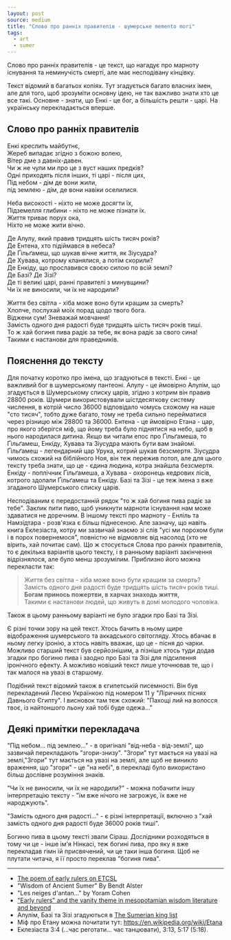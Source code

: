 ```yaml
---
layout: post
source: medium
title: "Слово про ранніх правителів - шумерське memento mori"
tags:
  - art
  - sumer
---
```

Слово про ранніх правителів - це текст, що нагадує про марноту існування та неминучість смерті, але має несподівану кінцівку.

Текст відомий в багатьох копіях.
Тут згадується багато власних імен, але для того, щоб зрозуміти основну ідею, не так важливо знати хто це все такі. 
Основне - знати, що Енкі - це бог, а більшість решти - царі.
На українську перекладається вперше.

## Слово про ранніх правителів

Енкі креслить майбутнє,  
Жереб випадає згідно з божою волею,  
Вітер дме з давніх-давен.  
Чи ж не чули ми про це з вуст наших предків?  
Одні приходять після інших, ті царі - після цих,  
Під небом - дім де вони жили,  
під землею - дім, де вони навіки оселилися.  
  
Неба високості - ніхто не може досягти їх,  
Підземелля глибини - ніхто не може пізнати їх.  
Життя триває порух ока,  
Ніхто не може жити вічно.  
  
Де Алулу, який правив тридцять шість тисяч років?  
Де Ентена, хто підіймався в небеса?  
Де Ґільґамеш, що шукав вічне життя, як Зіусудра?  
Де Хувава, котрому кланялися, а потім скорили?  
Де Енкіду, що прославився своєю силою по всій землі?  
Де Базі? Де Зізі?  
Де ті великі царі, ранні правителі з минувщини?  
Чи їх не виносили, чи їх не народили?  
  
Життя без світла - хіба може воно бути кращим за смерть?  
Хлопче, послухай моїх порад щодо твого бога.  
Віджени сум! Зневажай мовчання!  
Замість одного дня радості буде тридцять шість тисяч років тиші.  
То ж хай богиня пива радіє за тебе, як вона радіє за свого сина!  
Такими є настанови для праведників.  

## Пояснення до тексту

Для початку коротко про імена, що згадуються в тексті. Енкі - це важливий бог в шумерському пантеоні. Алулу - це ймовірно Алулім, що згадується в Шумерському списку царів, згідно з котрим він правив 28800 років. Шумери використовували шістдесяткову систему числення, в котрій число 36000 відповідало чомусь схожому на наше "сто тисяч", тобто дуже багато, тому не треба сильно перейматися через різницю між 28800 та 36000. Ентена - це ймовірно Етана - цар, про якого зберігся міф, що йому треба було піднятися на небо, щоб в нього народилася дитина. Якщо ви читали епос про Ґільґамеша, то Ґільґамеш, Енкіду, Хувава та Зіусудра мають бути вам знайомі. Ґільґамеш - легендарний цар Урука, котрий шукав безсмертя. Зіусудра чимось схожий на біблійного Ноя, він теж пережив потоп, але для цього тексту треба знати, що це - єдина людина, котра знайшла безсмертя. Енкіду - поплічник Ґільґамеша, а Хувава - охоронець кедрових лісів, котрого здолали Ґільґамеш та Енкіду. Базі та Зізі - це теж імена з вже згаданого Шумерського списку царів. 

Несподіваним є передостанній рядок "то ж хай богиня пива радіє за тебе". Заклик пити пиво, щоб уникнути марноти існування нам може здаватися не доречним. В іншому тексті про марноту - Енліль та Намзідтара - розв'язка є більш піднесеною. Але зазначу, що навіть книга Еклезіаста, котру ми зазвичай знаємо зі слів "усі ми порохом були і в порох повернемося", повністю не відмовляє від насолод (хто не вірить, хай почитає сам). Що ж стосується Слова про ранніх правителів, то є декілька варіантів цього тексту, і в ранньому варіанті закінчення відрізнялося, але було менш зрозумілим. Приблизно його можна перекласти так:
 
 > Життя без світла - хіба може воно бути кращим за смерть?  
 > Замість одного дня радості буде тридцять шість тисяч років тиші.  
 > **Богам принось пожертви, в харчах знаходь життя,**  
 > Такими є настанови людей, що живуть в домі молодого чоловіка.  

Також в цьому ранньому варіанті не було згадки про Базі та Зізі.

Є різні точки зору на цей текст. Хтось бачить в ньому щире відображення шумерського та аккадського світогляду. Хтось вбачає в ньому легку іронію, а хтось навіть вважає, що це - пісня до чарки. Можливо старший текст був серйознішим, а пізніше хтось туди додав згадки про богиню пива і заодно про Базі та Зізі для підсилення іронічного ефекту. А можливо новіший текст лише уточнював те, що і так малося на увазі в старшому.

Подібний текст відомий також в єгипетській писемності. Він був перекладений Лесею Українкою під номером 11 у "Ліричних піснях Давнього Єгипту". І висновок там теж схожий: "Пахощі лий на волосся твоє, із найтоншого льону хай тобі буде одежа..."

## Деякі примітки перекладача

"Під небом... під землею..." - в оригіналі "від-неба - від-землі", що зазвичай перекладають "згори-знизу". "Згори" тут мається на увазі на землі,"Згори" тут мається на увазі на землі, але щоб не виникло враження, що "згори" - це "на небі", в перекладі було використано більш дослівне розуміння знаків.

"Чи їх не виносили, чи їх не народили?" - можна побачити іншу інтерпретацію тексту - "їм вже нічого не загрожує, їх вже не народжують".

"Замість одного дня радості..." - є різні інтерпретації, включно з "хай замість одного дня радості буде 36000 років тиші".

Богиню пива в цьому тексті звали Сіраш. Дослідники розходяться в тому чи це - інше ім'я Нінкасі, теж богині пива, про яку я вже перекладав гімн їй присвячений, чи це таки інша богиня. Щоб не плутати читача, я її просто переклав "богиня пива".

---

 - [The poem of early rulers on ETCSL](https://etcsl.orinst.ox.ac.uk/section5/tr525.htm)
 - "Wisdom of Ancient Sumer" By Bendt Alster
 - "Les neiges d'antan..." by Yoram Cohen
 - ["Early rulers" and the vanity theme in mesopotamian wisdom literature and beyond](https://www.academia.edu/37536091/_EARLY_RULERS_AND_THE_VANITY_THEME_IN_MESOPOTAMIAN_WISDOM_LITERATURE_AND_BEYOND)
 - Алулім, Базі та Зізі згадуються в [The Sumerian king list](https://etcsl.orinst.ox.ac.uk/section2/tr211.htm)
 - Міф про Етану можна почитати тут: https://en.wikipedia.org/wiki/Etana
 - Еклезіаста 3:4 (...час реготати... час танцювати), 3:13, 5:17 (5:18).

